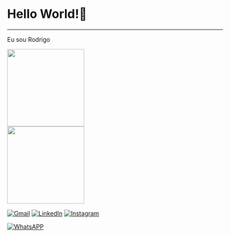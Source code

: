 # Hello World!:vulcan_salute:
<hr>

Eu sou Rodrigo

<div>
<img height="180em" src="https://github-readme-stats.vercel.app/api?username=rodrigofuster&show_icon=true&theme=tokyonight"/>
<br>
<img height="180em" src="https://github-readme-stats.vercel.app/api/top-langs/?username=rodrigofuster&layout=compact&theme=tokyonight"/>
</div>

[![Gmail](https://img.shields.io/badge/Gmail-D14836?style=for-the-badge&logo=gmail&logoColor=white)](rdgfuster@gmail.com)
[![LinkedIn](https://img.shields.io/badge/LinkedIn-0077B5?style=for-the-badge&logo=linkedin&logoColor=white)](https://www.linkedin.com/in/rodrigo-f%C3%BCster-724898216/)
[![Instagram](https://img.shields.io/badge/Instagram-E4405F?style=for-the-badge&logo=instagram&logoColor=white)](https://www.instagram.com/rodrigofuster/)
[![]()]()

[![WhatsAPP](https://img.shields.io/badge/WhatsApp-25D366?style=for-the-badge&logo=whatsapp&logoColor=white)]( https://whatsa.me/5551996062654/?t=Ol%C3%A1,%20tudo%20bem?%20%20Assim%20que%20poss%C3%ADvel%20eu%20retorno%20a%20sua%20mensagem!)
